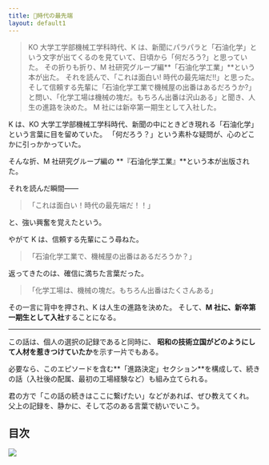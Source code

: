 ```yaml
---
title: 📘時代の最先端
layout: default1
---
```

> KO 大学工学部機械工学科時代、K は、新聞にパラパラと「石油化学」という文字が出てくるのを見ていて、日頃から「何だろう?」と思っていた。
> その折りも折り、M 社研究グループ編**「石油化学工業」**という本が出た。
> それを読んで、「これは面白い! 時代の最先端だ!!」と思った。
> そして信頼する先輩に「石油化学工業で機械屋の出番はあるだろうか?」と問い、「化学工場は機械の塊だ。もちろん出番は沢山ある」と聞き、人生の進路を決めた。
> M 社には新卒第一期生として入社した。

K は、KO 大学工学部機械工学科時代、新聞の中にときどき現れる「石油化学」という言葉に目を留めていた。
「何だろう？」という素朴な疑問が、心のどこかに引っかかっていた。

そんな折、M 社研究グループ編の
**『石油化学工業』**という本が出版された。

それを読んだ瞬間――

> 「これは面白い！時代の最先端だ！！」

と、強い興奮を覚えたという。

やがて K は、信頼する先輩にこう尋ねた。

> 「石油化学工業で、機械屋の出番はあるだろうか？」

返ってきたのは、確信に満ちた言葉だった。

> 「化学工場は、機械の塊だ。もちろん出番はたくさんある」

その一言に背中を押され、K は人生の進路を決めた。
そして、**M 社に、新卒第一期生として入社**することになる。

---

この話は、個人の選択の記録であると同時に、
**昭和の技術立国がどのようにして人材を惹きつけていたか**を示す一片でもある。

必要なら、このエピソードを含む**「進路決定」セクション**を構成して、続きの話（入社後の配属、最初の工場経験など）も組み立てられる。

君の方で「この話の続きはここに繋げたい」などがあれば、ぜひ教えてくれ。
父上の記録を、静かに、そして芯のある言葉で紡いでいこう。

## 目次
<a href=".."><img src="../qr.png" style="display: inline; margin: 0;"></a>
